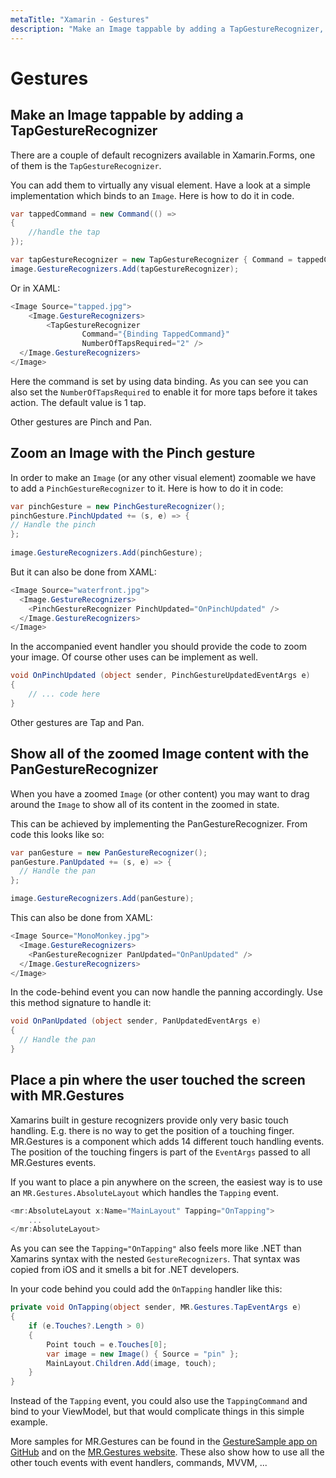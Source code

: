 ```yaml
---
metaTitle: "Xamarin - Gestures"
description: "Make an Image tappable by adding a TapGestureRecognizer, Zoom an Image with the Pinch gesture, Show all of the zoomed Image content with the PanGestureRecognizer, Place a pin where the user touched the screen with MR.Gestures"
---
```


# Gestures



## Make an Image tappable by adding a TapGestureRecognizer


There are a couple of default recognizers available in Xamarin.Forms, one of them is the `TapGestureRecognizer`.

You can add them to virtually any visual element. Have a look at a simple implementation which binds to an `Image`. Here is how to do it in code.

```cs
var tappedCommand = new Command(() =>
{
    //handle the tap
});

var tapGestureRecognizer = new TapGestureRecognizer { Command = tappedCommand };
image.GestureRecognizers.Add(tapGestureRecognizer);

```

Or in XAML:

```cs
<Image Source="tapped.jpg">
    <Image.GestureRecognizers>
        <TapGestureRecognizer
                Command="{Binding TappedCommand}"
                NumberOfTapsRequired="2" />
  </Image.GestureRecognizers>
</Image>

```

Here the command is set by using data binding.
As you can see you can also set the `NumberOfTapsRequired` to enable it for more taps before it takes action. The default value is 1 tap.

Other gestures are Pinch and Pan.



## Zoom an Image with the Pinch gesture


In order to make an `Image` (or any other visual element) zoomable we have to add a `PinchGestureRecognizer` to it. Here is how to do it in code:

```cs
var pinchGesture = new PinchGestureRecognizer();
pinchGesture.PinchUpdated += (s, e) => {
// Handle the pinch
};
    
image.GestureRecognizers.Add(pinchGesture);

```

But it can also be done from XAML:

```cs
<Image Source="waterfront.jpg">
  <Image.GestureRecognizers>
    <PinchGestureRecognizer PinchUpdated="OnPinchUpdated" />
  </Image.GestureRecognizers>
</Image>

```

In the accompanied event handler you should provide the code to zoom your image. Of course other uses can be implement as well.

```cs
void OnPinchUpdated (object sender, PinchGestureUpdatedEventArgs e)
{
    // ... code here
}

```

Other gestures are Tap and Pan.



## Show all of the zoomed Image content with the PanGestureRecognizer


When you have a zoomed `Image` (or other content) you may want to drag around the `Image` to show all of its content in the zoomed in state.

This can be achieved by implementing the PanGestureRecognizer.
From code this looks like so:

```cs
var panGesture = new PanGestureRecognizer();
panGesture.PanUpdated += (s, e) => {
  // Handle the pan
};

image.GestureRecognizers.Add(panGesture);

```

This can also be done from XAML:

```cs
<Image Source="MonoMonkey.jpg">
  <Image.GestureRecognizers>
    <PanGestureRecognizer PanUpdated="OnPanUpdated" />
  </Image.GestureRecognizers>
</Image>

```

In the code-behind event you can now handle the panning accordingly. Use this method signature to handle it:

```cs
void OnPanUpdated (object sender, PanUpdatedEventArgs e)
{
  // Handle the pan
}

```



## Place a pin where the user touched the screen with MR.Gestures


Xamarins built in gesture recognizers provide only very basic touch handling. E.g. there is no way to get the position of a touching finger.
MR.Gestures is a component which adds 14 different touch handling events. The position of the touching fingers is part of the `EventArgs` passed to all MR.Gestures events.

If you want to place a pin anywhere on the screen, the easiest way is to use an `MR.Gestures.AbsoluteLayout` which handles the `Tapping` event.

```cs
<mr:AbsoluteLayout x:Name="MainLayout" Tapping="OnTapping">
    ...
</mr:AbsoluteLayout>

```

As you can see the `Tapping="OnTapping"` also feels more like .NET than Xamarins syntax with the nested `GestureRecognizers`. That syntax was copied from iOS and it smells a bit for .NET developers.

In your code behind you could add the `OnTapping` handler like this:

```cs
private void OnTapping(object sender, MR.Gestures.TapEventArgs e)
{
    if (e.Touches?.Length > 0)
    {
        Point touch = e.Touches[0];
        var image = new Image() { Source = "pin" };
        MainLayout.Children.Add(image, touch);
    }
}

```

Instead of the `Tapping` event, you could also use the `TappingCommand` and bind to your ViewModel, but that would complicate things in this simple example.

More samples for MR.Gestures can be found in the [GestureSample app on GitHub](https://github.com/MichaelRumpler/GestureSample) and on the [MR.Gestures website](http://www.mrgestures.com/). These also show how to use all the other touch events with event handlers, commands, MVVM, ...

